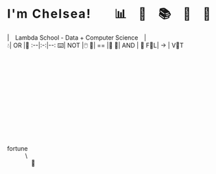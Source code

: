 # **I ' m   C h e l s e a !**  📊 🔧 📚 🔬 🔮  
| Lambda School - Data + Computer Science |  
:droplet:| OR |:tea:
:--|:-:|--:
:keyboard:|  NOT  |:computer_mouse:
:snake:| == |:goat:
🚶| AND | 🙊
F🍊L| -> | V🍁T

\
\
\
\
\
\
\
\
\
\
\
\
fortune  
   \\  
    🐄  
